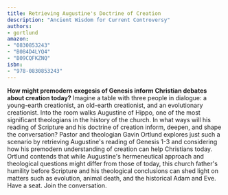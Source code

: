```yaml
---
title: Retrieving Augustine's Doctrine of Creation
description: "Ancient Wisdom for Current Controversy"
authors:
- gortlund
amazon:
- "0830853243"
- "B084D4LYQ4"
- "B09CQFKZNQ"
isbn:
- "978-0830853243"
---
```

__How might premodern exegesis of Genesis inform Christian debates about creation today?__ Imagine a table with three people in dialogue: a young-earth creationist, an old-earth creationist, and an evolutionary creationist. Into the room walks Augustine of Hippo, one of the most significant theologians in the history of the church. In what ways will his reading of Scripture and his doctrine of creation inform, deepen, and shape the conversation? Pastor and theologian Gavin Ortlund explores just such a scenario by retrieving Augustine's reading of Genesis 1-3 and considering how his premodern understanding of creation can help Christians today. Ortlund contends that while Augustine's hermeneutical approach and theological questions might differ from those of today, this church father's humility before Scripture and his theological conclusions can shed light on matters such as evolution, animal death, and the historical Adam and Eve. Have a seat. Join the conversation.
